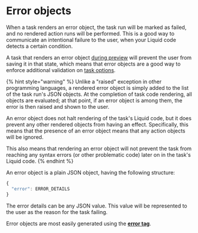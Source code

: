 # Error objects

When a task renders an error object, the task run will be marked as failed, and no rendered action runs will be performed. This is a good way to communicate an intentional failure to the user, when your Liquid code detects a certain condition.

A task that renders an error object [during preview](../previews/) will prevent the user from saving it in that state, which means that error objects are a good way to enforce additional validation on [task options](../options/).

{% hint style="warning" %}
Unlike a "raised" exception in other programming languages, a rendered error object is simply added to the list of the task run's JSON objects. At the completion of task code rendering, all objects are evaluated; at that point, if an error object is among them, the error is then raised and shown to the user.

An error object does not halt rendering of the task's Liquid code, but it does prevent any other rendered objects from having an effect. Specifically, this means that the presence of an error object means that any action objects will be ignored.

This also means that rendering an error object will not prevent the task from reaching any syntax errors \(or other problematic code\) later on in the task's Liquid code.
{% endhint %}

An error object is a plain JSON object, having the following structure:

```javascript
{
  "error": ERROR_DETAILS
}
```

The error details can be any JSON value. This value will be represented to the user as the reason for the task failing.

Error objects are most easily generated using the [**error tag**](../../../platform/liquid/tags/error.md).

